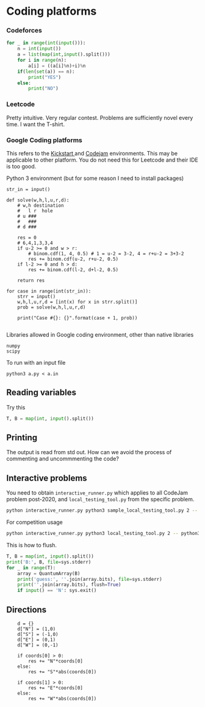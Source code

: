 # Coding platforms

### Codeforces
```python
for _ in range(int(input())):
    n = int(input())
    a = list(map(int,input().split()))
    for i in range(n):
        a[i] = ((a[i]%n)+i)%n
    if(len(set(a)) == n):
        print("YES")
    else:
        print("NO")
```



### Leetcode
Pretty intuitive. Very regular contest. Problems are sufficiently novel every time. I want the T-shirt.

### Google Coding platforms

This refers to the [Kickstart ](https://codingcompetitions.withgoogle.com/kickstart)and [Codejam](https://codingcompetitions.withgoogle.com/codejam) environments. This may be applicable to other platform. You do not need this for Leetcode and their IDE is too good.



Python 3 environment (but for some reason I need to install packages)

```
str_in = input()

def solve(w,h,l,u,r,d):
    # w,h destination
    #   l r  hole
    # u ###
    #   ###
    # d ### 

    res = 0
    # 6,4,1,3,3,4
    if u-2 >= 0 and w > r:
        # binom.cdf(1, 4, 0.5) # 1 = u-2 = 3-2, 4 = r+u-2 = 3+3-2
        res += binom.cdf(u-2, r+u-2, 0.5)
    if l-2 >= 0 and h > d:
        res += binom.cdf(l-2, d+l-2, 0.5)
    
    return res

for case in range(int(str_in)):
    strr = input()
    w,h,l,u,r,d = [int(x) for x in strr.split()]
    prob = solve(w,h,l,u,r,d)
    
    print("Case #{}: {}".format(case + 1, prob))


```



Libraries allowed in Google coding environment, other than native libraries

```
numpy
scipy
```



To run with an input file

```
python3 a.py < a.in
```



## Reading variables

Try this

```python
T, B = map(int, input().split())
```





## Printing

The output is read from std out. How can we avoid the process of commenting and uncommmenting the code?







## Interactive problems

You need to obtain `interactive_runner.py` which applies to all CodeJam problem post-2020, and `local_testing_tool.py` from the specific problem.

```bash
python interactive_runner.py python3 sample_local_testing_tool.py 2 -- python3 sample_interactive.py
```



For competition usage

```bash
python interactive_runner.py python3 local_testing_tool.py 2 -- python3 interactive.py
```



This is how to flush.

```python
T, B = map(int, input().split())
print('B:', B, file=sys.stderr)
for _ in range(T):
    array = QuantumArray(B)
    print('guess:', ''.join(array.bits), file=sys.stderr)
    print(''.join(array.bits), flush=True)
    if input() == 'N': sys.exit()
```





## Directions

```
    d = {}
    d["N"] = (1,0)
    d["S"] = (-1,0)
    d["E"] = (0,1)
    d["W"] = (0,-1)
    
    if coords[0] > 0:
        res += "N"*coords[0]
    else:
        res += "S"*abs(coords[0])

    if coords[1] > 0:
        res += "E"*coords[0]
    else:
        res += "W"*abs(coords[0])
```


